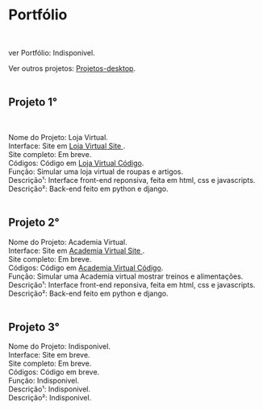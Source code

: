 <h1> Portfólio</h1><br>

ver Portfólio: Indisponivel.

Ver outros projetos: <a href='https://github.com/Rodolfo-desenvolve/python-desktop'>Projetos-desktop</a>.<br><br>

<h2>Projeto 1°</h2><br>

Nome do Projeto: Loja Virtual. <br>
Interface: Site em  <a href='https://rodolfo-desenvolve.github.io/Loja_virtual/'>Loja Virtual Site </a>. <br>
Site completo: Em breve.<br>
Códigos: Código em  <a href='https://github.com/Rodolfo-desenvolve/Loja_virtual'>Loja Virtual Código</a>. <br>
Função: Simular uma loja virtual de roupas e artigos. <br>
Descrição¹: Interface front-end reponsiva, feita em html, css e javascripts.<br>
Descrição²: Back-end feito em python e django.<br><br>

<h2>Projeto 2°</h2>

Nome do Projeto: Academia Virtual. <br>
Interface: Site em <a href='https://rodolfo-desenvolve.github.io/academia_virtual/index.html'>Academia Virtual Site </a>. <br>
Site completo: Em breve.<br>
Códigos: Código em <a href='https://github.com/Rodolfo-desenvolve/academia_virtual/tree/main'>Academia Virtual Código</a>. <br>
Função: Simular uma Academia virtual mostrar treinos e alimentações.<br>
Descrição¹: Interface front-end reponsiva, feita em html, css e javascripts.<br>
Descrição²: Back-end feito em python e django.<br><br>

<h2>Projeto 3°</h2>

Nome do Projeto: Indisponivel. <br>
Interface: Site em breve. <br>
Site completo: Em breve.<br>
Códigos: Código em breve. <br>
Função: Indisponivel.<br>
Descrição¹: Indisponivel.<br>
Descrição²: Indisponivel.<br><br>

